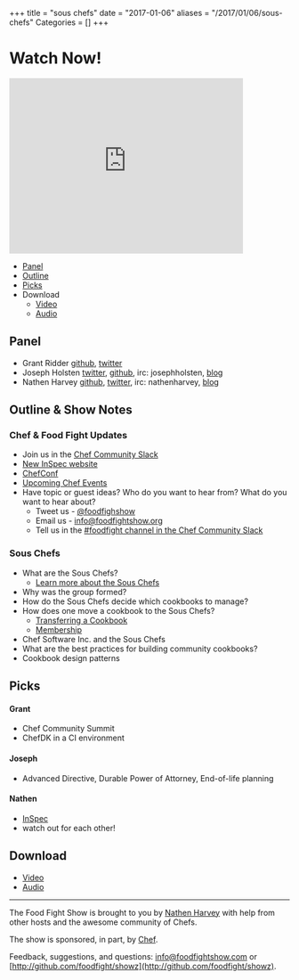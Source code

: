 +++
title = "sous chefs"
date = "2017-01-06"
aliases = "/2017/01/06/sous-chefs"
Categories = []
+++

# Watch Now!

<iframe width="420" height="315" src="http://www.youtube.com/embed/DYrCP_7_tCo" frameborder="0" allowfullscreen></iframe>

* [Panel](http://foodfightshow.org/2017/01/sous-chefs.html#panel)
* [Outline](http://foodfightshow.org/2017/01/sous-chefs.html#outline)
* [Picks](http://foodfightshow.org/2017/01/sous-chefs.html#picks)
* Download
  * [Video](http://youtu.be/DYrCP_7_tCo)
  * [Audio](http://traffic.libsyn.com/foodfight/FFS105.mp3)

<!-- more -->

Panel<a name="panel"></a>
-----

* Grant Ridder [github](https://github.com/shortdudey123), [twitter](https://twitter.com/shortdudey123)
* Joseph Holsten [twitter](https://twitter.com/josephholsten), [github](https://github.com/josephholsten), irc: josephholsten, [blog](http://blog.josephholsten.com/)
* Nathen Harvey [github](http://github.com/nathenharvey), [twitter](http://twitter.com/nathenharvey), irc: nathenharvey, [blog](http://nathenharvey.com)

Outline & Show Notes<a name="outline"></a>
-------

### Chef & Food Fight Updates

* Join us in the [Chef Community Slack](http://community-slack.chef.io/)
* [New InSpec website](http://inspec.io/)
* [ChefConf](https://chefconf.chef.io/2017/)
* [Upcoming Chef Events](https://events.chef.io/)
* Have topic or guest ideas?  Who do you want to hear from?  What do you want to hear about?
  * Tweet us - [@foodfighshow](https://twitter.com/foodfightshow)
  * Email us - [info@foodfightshow.org](mailto:info@foodfightshow.org)
  * Tell us in the [#foodfight channel in the Chef Community Slack](https://chefcommunity.slack.com/archives/foodfight)

### Sous Chefs

* What are the Sous Chefs?
  * [Learn more about the Sous Chefs](http://sous-chefs.org/)
* Why was the group formed?
* How do the Sous Chefs decide which cookbooks to manage?
* How does one move a cookbook to the Sous Chefs?
  * [Transferring a Cookbook](https://github.com/sous-chefs/meta/blob/master/transfering-a-cookbook.md)
  * [Membership](https://github.com/sous-chefs/meta/blob/master/membership.md)
* Chef Software Inc. and the Sous Chefs
* What are the best practices for building community cookbooks?
* Cookbook design patterns

Picks<a name="picks"></a>
-----

#### Grant

* Chef Community Summit
* ChefDK in a CI environment

#### Joseph

* Advanced Directive, Durable Power of Attorney, End-of-life planning

#### Nathen

* [InSpec](http://inspec.io/)
* watch out for each other!

Download
--------

* [Video](http://youtu.be/DYrCP_7_tCo)
* [Audio](http://traffic.libsyn.com/foodfight/FFS105.mp3)

<hr />

The Food Fight Show is brought to you by [Nathen Harvey](https://twitter.com/nathenharvey) with help from other hosts and the awesome community of Chefs.

The show is sponsored, in part, by [Chef](http://www.chef.io).

Feedback, suggestions, and questions:  [info@foodfightshow.com](mailto:info@foodfightshow.com) or  [http://github.com/foodfight/showz](http://github.com/foodfight/showz).

